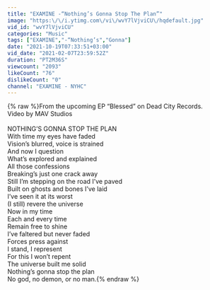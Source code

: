 ```yaml
---
title: "EXAMINE -“Nothing’s Gonna Stop The Plan”"
image: "https:\/\/i.ytimg.com\/vi\/wvY7lVjviCU\/hqdefault.jpg"
vid_id: "wvY7lVjviCU"
categories: "Music"
tags: ["EXAMINE","-“Nothing’s","Gonna"]
date: "2021-10-19T07:33:51+03:00"
vid_date: "2021-02-07T23:59:52Z"
duration: "PT2M36S"
viewcount: "2093"
likeCount: "76"
dislikeCount: "0"
channel: "EXAMINE - NYHC"
---
```

{% raw %}From the upcoming EP “Blessed” on Dead City Records.<br />Video by MAV Studios <br /><br />NOTHING’S GONNA STOP THE PLAN<br />With time my eyes have faded<br />Vision’s blurred, voice is strained<br />And now I question<br />What’s explored and explained<br />All those confessions<br />Breaking’s just one crack away<br />Still I’m stepping on the road I’ve paved<br />Built on ghosts and bones I’ve laid<br />I’ve seen it at its worst<br />(I still) revere the universe<br />Now in my time<br />Each and every time<br />Remain free to shine<br />I’ve faltered but never faded<br />Forces press against<br />I stand, I represent<br />For this I won’t repent<br />The universe built me solid<br />Nothing’s gonna stop the plan<br />No god, no demon, or no man.{% endraw %}
